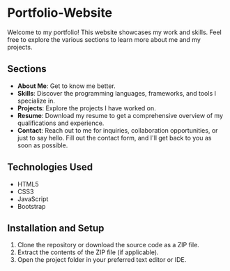 # Portfolio-Website

Welcome to my portfolio! This website showcases my work and skills. Feel free to explore the various sections to learn more about me and my projects.

## Sections

- **About Me**: Get to know me better.
- **Skills**: Discover the programming languages, frameworks, and tools I specialize in.
- **Projects**: Explore the projects I have worked on. 
- **Resume**: Download my resume to get a comprehensive overview of my qualifications and experience.
- **Contact**: Reach out to me for inquiries, collaboration opportunities, or just to say hello. Fill out the contact form, and I'll get back to you as soon as possible.

## Technologies Used

- HTML5
- CSS3
- JavaScript
- Bootstrap

## Installation and Setup

1. Clone the repository or download the source code as a ZIP file.
2. Extract the contents of the ZIP file (if applicable).
3. Open the project folder in your preferred text editor or IDE.
